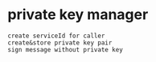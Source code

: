 # private key manager
```
create serviceId for caller
create&store private key pair
sign message without private key
```
